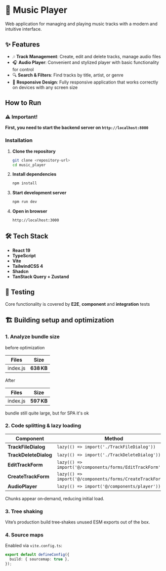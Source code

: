 # 🎵 Music Player

Web application for managing and playing music tracks with a modern and intuitive interface.

## ✨ Features

- 🎶 **Track Management**: Create, edit and delete tracks, manage audio files
- 🎧 **Audio Player**: Convenient and stylized player with basic functionality for control
- 🔍 **Search & Filters**: Find tracks by title, artist, or genre
- 📱 **Responsive Design**: Fully responsive application that works correctly on devices with any screen size

## How to Run

### ⚠️ Important!

**First, you need to start the backend server on `http://localhost:8000`**

### Installation

1. **Clone the repository**

   ```bash
   git clone <repository-url>
   cd music_player
   ```

2. **Install dependencies**

   ```bash
   npm install
   ```

3. **Start development server**

   ```bash
   npm run dev
   ```

4. **Open in browser**
   ```
   http://localhost:3000
   ```

## 🛠️ Tech Stack

- **React 19**
- **TypeScript**
- **Vite**
- **TailwindCSS 4**
- **Shadcn**
- **TanStack Query + Zustand**

## 🧪 Testing

Core functionality is covered by **E2E**, **component** and **integration** tests

## 🏗️ Building setup and optimization

### 1. Analyze bundle size

before optimization

| Files    | Size       |
| -------- | ---------- |
| index.js | **638 KB** |

After

| Files    | Size       |
| -------- | ---------- |
| index.js | **597 KB** |

bundle still quite large, but for SPA it's ok

### 2. Code splitting & lazy loading

| Component             | Method                                                     | Place                                     |
| --------------------- | ---------------------------------------------------------- | ----------------------------------------- |
| **TrackFileDialog**   | `lazy(() => import('./TrackFileDialog'))`                  | `components/tracks/item/TrackActions.tsx` |
| **TrackDeleteDialog** | `lazy(() => import('./TrackDeleteDialog'))`                | `components/tracks/item/TrackItem.tsx`    |
| **EditTrackForm**     | `lazy(() => import('@/components/forms/EditTrackForm'))`   | `components/tracks/list/TracksList.tsx`   |
| **CreateTrackForm**   | `lazy(() => import('@/components/forms/CreateTrackForm'))` | `components/tracks/toolbar/Toolbar.tsx.`  |
| **AudioPlayer**       | `lazy(() => import('@/components/player'))`                | `pages/Tracks.tsx.`                       |

Chunks appear on‑demand, reducing initial load.

### 3. Tree shaking

Vite’s production build tree‑shakes unused ESM exports out of the box.

### 4. Source maps

Enabled via `vite.config.ts`:

```ts
export default defineConfig({
  build: { sourcemap: true },
});
```
